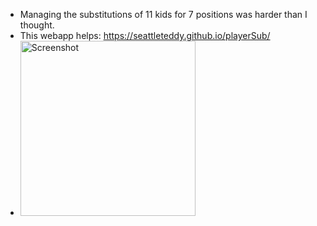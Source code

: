 - Managing the substitutions of 11 kids for 7 positions was harder than I thought.
- This webapp helps: https://seattleteddy.github.io/playerSub/
- <img src="https://github.com/user-attachments/assets/e6e5cf19-2419-42ce-8e6c-dfe0ec18e06d" alt="Screenshot" width="280px">


